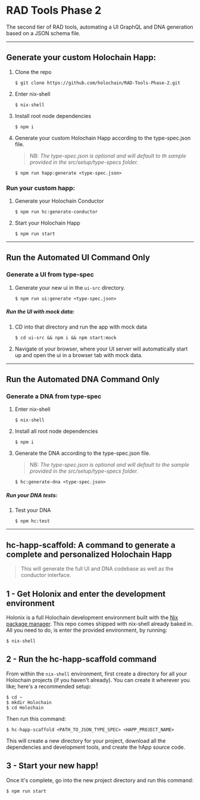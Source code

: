 # RAD Tools Phase 2
The second tier of RAD tools, automating a UI GraphQL and DNA generation based on a JSON schema file.

---
## Generate your custom Holochain Happ:
1. Clone the repo
    ```
    $ git clone https://github.com/holochain/RAD-Tools-Phase-2.git
    ```
2. Enter nix-shell
    ```
    $ nix-shell
    ```
3. Install root node dependencies
    ```
    $ npm i
    ```

4. Generate your custom Holochain Happ according to the type-spec.json file.
    >NB: *The type-spec.json is optional and will default to th sample provided in the src/setup/type-specs folder.*
    ```
    $ npm run happ:generate <type-spec.json>
    ```


### Run your custom happ:

1.  Generate your Holochain Conductor
    ```
    $ npm run hc:generate-conductor
    ```
2. Start your Holochain Happ
    ```
    $ npm run start
    ```
---

## Run the Automated UI Command Only

### Generate a UI from type-spec
1. Generate your new ui in the `ui-src` directory.
    ```
    $ npm run ui:generate <type-spec.json>
    ```

##### Run the UI with mock data:
1. CD into that directory and run the app with mock data
    ```
    $ cd ui-src && npm i && npm start:mock
    ```

2. Navigate ot your browser, where your UI server will automatically start up and open the ui in a browser tab with mock data.

---

## Run the Automated DNA Command Only

### Generate a DNA from type-spec
1. Enter nix-shell
    ```
    $ nix-shell
    ```

2. Install all root node dependencies
    ```
    $ npm i
    ```

3. Generate the DNA according to the type-spec.json file.
    >NB: *The type-spec.json is optional and will default to the sample provided in the src/setup/type-specs folder.*
    ```
    $ hc:generate-dna <type-spec.json>
    ```

##### Run your DNA tests:
1. Test your DNA
    ```
    $ npm hc:test
    ```
---

## hc-happ-scaffold: A command to generate a complete and personalized Holochain Happ
> This will generate the full UI and DNA codebase as well as the conductor interface.

## 1 - Get Holonix and enter the development environment
Holonix is a full Holochain development environment built with the [Nix package manager](https://nixos.org/nix/). 
This repo comes shipped with nix-shell already baked in.  All you need to do, is enter the provided environment, by running:
```
$ nix-shell
```
## 2 - Run the hc-happ-scaffold command
From within the `nix-shell` environment, first create a directory for all your Holochain projects (if you haven't already). You can create it wherever you like; here's a recommended setup:

```
$ cd ~
$ mkdir Holochain
$ cd Holochain
```

Then run this command:

```
$ hc-happ-scaffold <PATH_TO_JSON_TYPE_SPEC> <HAPP_PROJECT_NAME>
```

This will create a new directory for your project, download all the dependencies and development tools, and create the hApp source code.

## 3 - Start your new happ!

Once it's complete, go into the new project directory and run this command:

```
$ npm run start
```